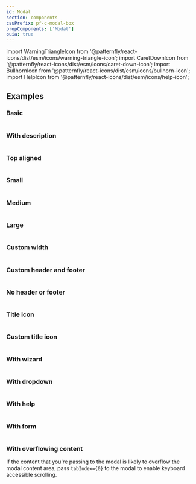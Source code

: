 ```yaml
---
id: Modal
section: components
cssPrefix: pf-c-modal-box
propComponents: ['Modal']
ouia: true
---
```


import WarningTriangleIcon from '@patternfly/react-icons/dist/esm/icons/warning-triangle-icon';
import CaretDownIcon from '@patternfly/react-icons/dist/esm/icons/caret-down-icon';
import BullhornIcon from '@patternfly/react-icons/dist/esm/icons/bullhorn-icon';
import HelpIcon from '@patternfly/react-icons/dist/esm/icons/help-icon';

## Examples

### Basic

```ts file="./ModalBasic.tsx"
```

### With description

```ts file="./ModalWithDescription.tsx"
```

### Top aligned

```ts file="./ModalTopAligned.tsx"
```

### Small

```ts file="./ModalSmall.tsx"
```

### Medium

```ts file="./ModalMedium.tsx"
```

### Large

```ts file="./ModalLarge.tsx"
```

### Custom width

```ts file="./ModalCustomWidth.tsx"
```

### Custom header and footer

```ts file="./ModalCustomHeaderFooter.tsx"
```

### No header or footer

```ts file="./ModalNoHeaderFooter.tsx"
```

### Title icon

```ts file="./ModalTitleIcon.tsx"
```

### Custom title icon

```ts file="./ModalCustomTitleIcon.tsx"
```

### With wizard

```ts file="./ModalWithWizard.tsx"
```

### With dropdown

```ts file="./ModalWithDropdown.tsx"
```

### With help

```ts file="./ModalWithHelp.tsx"
```

### With form

```ts file="ModalWithForm.tsx"
```

### With overflowing content

If the content that you're passing to the modal is likely to overflow the modal content area, pass `tabIndex={0}` to the modal to enable keyboard accessible scrolling.

```ts file="ModalWithOverflowingContent.tsx"
```
